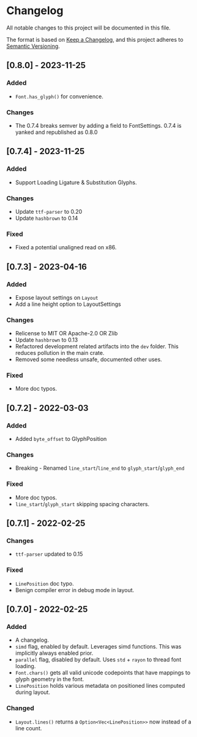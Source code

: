# Changelog
All notable changes to this project will be documented in this file.

The format is based on [Keep a Changelog](https://keepachangelog.com/en/1.0.0/),
and this project adheres to [Semantic Versioning](https://semver.org/spec/v2.0.0.html).

## [0.8.0] - 2023-11-25
### Added
- `Font.has_glyph()` for convenience.
### Changes
- The 0.7.4 breaks semver by adding a field to FontSettings. 0.7.4 is yanked and republished as 0.8.0

## [0.7.4] - 2023-11-25
### Added
- Support Loading Ligature & Substitution Glyphs.
### Changes
- Update `ttf-parser` to 0.20
- Update `hashbrown` to 0.14
### Fixed
- Fixed a potential unaligned read on x86.

## [0.7.3] - 2023-04-16
### Added
- Expose layout settings on `Layout`
- Add a line height option to LayoutSettings
### Changes
- Relicense to MIT OR Apache-2.0 OR Zlib
- Update `hashbrown` to 0.13
- Refactored development related artifacts into the `dev` folder. This reduces pollution in the main crate.
- Removed some needless unsafe, documented other uses.
### Fixed
- More doc typos.

## [0.7.2] - 2022-03-03
### Added
- Added `byte_offset` to GlyphPosition
### Changes
- Breaking - Renamed `line_start`/`line_end` to `glyph_start`/`glyph_end`
### Fixed
- More doc typos.
- `line_start`/`glyph_start` skipping spacing characters.

## [0.7.1] - 2022-02-25
### Changes
- `ttf-parser` updated to 0.15
### Fixed
- `LinePosition` doc typo.
- Benign compiler error in debug mode in layout.

## [0.7.0] - 2022-02-25
### Added
- A changelog.
- `simd` flag, enabled by default. Leverages simd functions. This was implicitly always enabled prior.
- `parallel` flag, disabled by default. Uses `std` + `rayon` to thread font loading.
- `Font.chars()` gets all valid unicode codepoints that have mappings to glyph geometry in the font.
- `LinePosition` holds various metadata on positioned lines computed during layout.
### Changed
- `Layout.lines()` returns a `Option<Vec<LinePosition>>` now instead of a line count.